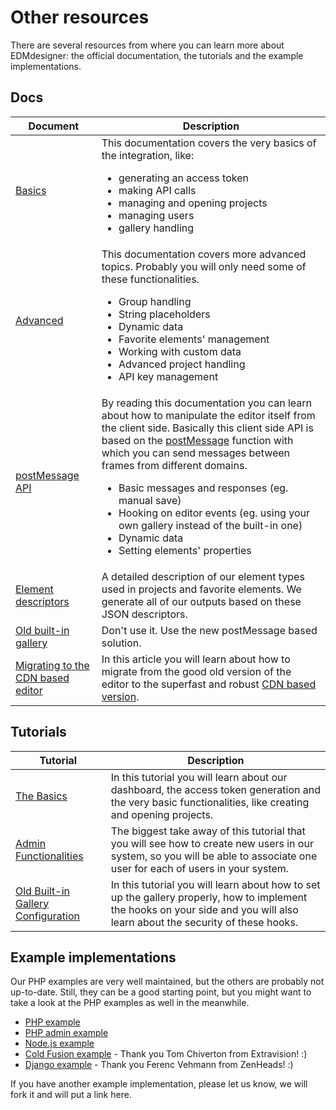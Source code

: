 # Other resources

There are several resources from where you can learn more about EDMdesigner: the official documentation, the tutorials and the example implementations.


## Docs

Document | Description
---|---
[Basics](./index.html) | This documentation covers the very basics of the integration, like:<ul><li>generating an access token</li><li>making API calls</li><li>managing and opening projects</li><li>managing users</li><li>gallery handling</li></ul>
[Advanced](./advanced.html) | This documentation covers more advanced topics. Probably you will only need some of these functionalities. <ul><li>Group handling</li><li>String placeholders</li><li>Dynamic data</li><li>Favorite elements' management</li><li>Working with custom data</li><li>Advanced project handling</li><li>API key management</li></ul>
[postMessage API](./postMessageApi.html) | By reading this documentation you can learn about how to manipulate the editor itself from the client side. Basically this client side API is based on the [postMessage](https://developer.mozilla.org/en-US/docs/Web/API/Window/postMessage) function with which you can send messages between frames from different domains. <ul><li>Basic messages and responses (eg. manual save)</li><li>Hooking on editor events (eg. using your own gallery instead of the built-in one)</li><li>Dynamic data</li><li>Setting elements' properties</li></ul>
[Element descriptors](./documentDescriptors.html) | A detailed description of our element types used in projects and favorite elements. We generate all of our outputs based on these JSON descriptors.
[Old built-in gallery](./builtInGallery.html) | Don't use it. Use the new postMessage based solution.
[Migrating to the CDN based editor](./migratingToTheCDNBasedEditor.html) | In this article you will learn about how to migrate from the good old version of the editor to the superfast and robust [CDN based version](http://edmdesigner.com/blog/update-edmdesigner-uses-amazon-cloudfront).



## Tutorials

Tutorial | Description
---|---
[The Basics](./tutorialTheBasics.html) | In this tutorial you will learn about our dashboard, the access token generation and the very basic functionalities, like creating and opening projects.
[Admin Functionalities](./tutorialAdminFunctionalities.html) | The biggest take away of this tutorial that you will see how to create new users in our system, so you will be able to associate one user for each of users in your system.
[Old Built-in Gallery Configuration](./tutorialGalleryConfig.html) | In this tutorial you will learn about how to set up the gallery properly, how to implement the hooks on your side and you will also learn about the security of these hooks.


## Example implementations
Our PHP examples are very well maintained, but the others are probably not up-to-date. Still, they can be a good starting point, but you might want to take a look at the PHP examples as well in the meanwhile.

  * [PHP example](https://github.com/EDMdesigner/EDMdesigner-API-Example-PHP)
  * [PHP admin example](https://github.com/EDMdesigner/EDMDesigner-API-Example-PHP-Admin)
  * [Node.js example](https://github.com/EDMdesigner/EDMdesigner-API-Example-Node.js)
  * [Cold Fusion example](https://github.com/EDMdesigner/EDMdesigner-API-Example-ColdFusion) - Thank you Tom Chiverton from Extravision! :)
  * [Django example](https://github.com/EDMdesigner/EDMDesigner-API-Example-Django) - Thank you Ferenc Vehmann from ZenHeads! :)

 If you have another example implementation, please let us know, we will fork it and will put a link here.



